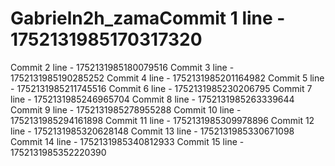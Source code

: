 # Gabrieln2h_zamaCommit 1 line - 1752131985170317320
Commit 2 line - 1752131985180079516
Commit 3 line - 1752131985190285252
Commit 4 line - 1752131985201164982
Commit 5 line - 1752131985211745516
Commit 6 line - 1752131985230206795
Commit 7 line - 1752131985246965704
Commit 8 line - 1752131985263339644
Commit 9 line - 1752131985278955288
Commit 10 line - 1752131985294161898
Commit 11 line - 1752131985309978896
Commit 12 line - 1752131985320628148
Commit 13 line - 1752131985330671098
Commit 14 line - 1752131985340812933
Commit 15 line - 1752131985352220390
